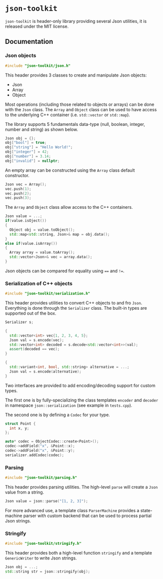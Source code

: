 

# `json-toolkit`

`json-toolkit` is header-only library providing several Json utilities, it is released under the MIT license.

## Documentation

### Json objects

```cpp
#include "json-toolkit/json.h"
```

This header provides 3 classes to create and manipulate Json objects:
- Json
- Array
- Object

Most operations (including those related to objects or arrays) can be done with the `Json` class. The `Array` and `Object` class can be used to have access to the underlying C++ container (i.e. `std::vector` or `std::map`).

The library supports 5 fundamentals data-type (null, boolean, integer, number and string) as shown below.

```cpp
Json obj = {};
obj["bool"] = true;
obj["string"] = "Hello World!";
obj["integer"] = 42;
obj["number"] = 3.14;
obj["invalid"] = nullptr;
```

An empty array can be constructed using the `Array` class default constructor.

```cpp
Json vec = Array();
vec.push(1);
vec.push(2);
vec.push(3);
```

The `Array` and `Object` class allow access to the C++ containers.

```cpp
Json value = ...;
if(value.isOject())
{
  Object obj = value.toObject();
  std::map<std::string, Json>& map = obj.data();
}
else if(value.isArray())
{
  Array array = value.toArray();
  std::vector<Json>& vec = array.data();
}
```

Json objects can be compared for equality using `==` and `!=`.

### Serialization of C++ objects

```cpp
#include "json-toolkit/serialization.h"
```

This header provides utilities to convert C++ objects to and fro `Json`.
Everything is done through the `Serializer` class. The built-in types are supported out of the box.

```cpp
Serializer s;

{
  std::vector<int> vec{1, 2, 3, 4, 5};
  Json val = s.encode(vec);
  std::vector<int> decoded = s.decode<std::vector<int>>(val);
  assert(decoded == vec);
}

{
  std::variant<int, bool, std::string> alternative = ...;
  Json val = s.encode(alternative);
}
```

Two interfaces are provided to add encoding/decoding support for custom types.

The first one is by fully-specializing the class templates `encoder` and `decoder` in namespace `json::serialization` (see example in `tests.cpp`).

The second one is by defining a `Codec` for your type.

```cpp
struct Point {
  int x, y;
};

auto* codec = ObjectCodec::create<Point>();
codec->addField("x", &Point::x);
codec->addField("x", &Point::y);
serializer.addCodec(codec);
```

### Parsing

```cpp
#include "json-toolkit/parsing.h"
```

This header provides parsing utilities. The high-level `parse` will create a `Json` value from a string. 

```cpp
Json value = json::parse("[1, 2, 3]");
```

For more advanced use, a template class `ParserMachine` provides a state-machine parser with custom backend that can be used to process partial Json strings.

### Stringify

```cpp
#include "json-toolkit/stringify.h"
```

This header provides both a high-level function `stringify` and a template `GenericWriter` to write Json strings.

```cpp
Json obj = ...;
std::string str = json::stringify(obj);
```
